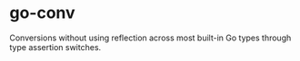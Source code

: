 # go-conv
Conversions without using reflection across most built-in Go types through type assertion switches.
